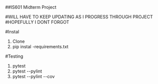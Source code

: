 ##IS601 Midterm Project

#WILL HAVE TO KEEP UPDATING AS I PROGRESS THROUGH PROJECT
#HOPEFULLY I DONT FORGOT

#Instal
1. Clone
2. pip instal -requirements.txt

#Testing
1. pytest
2. pytest --pylint
3. pytest --pylint --cov